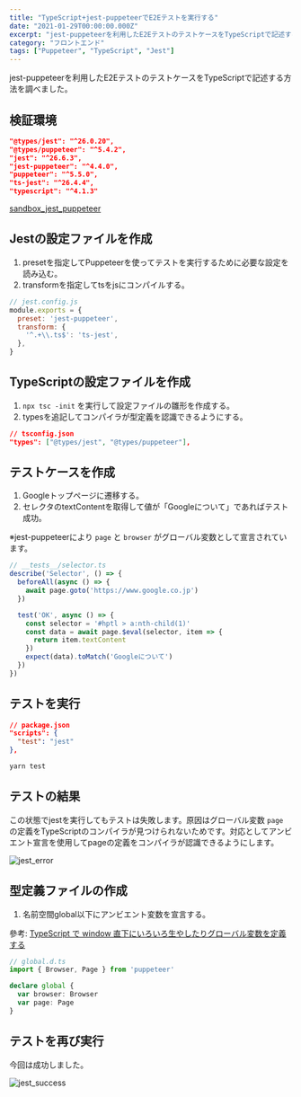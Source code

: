 ```yaml
---
title: "TypeScript+jest-puppeteerでE2Eテストを実行する"
date: "2021-01-29T00:00:00.000Z"
excerpt: "jest-puppeteerを利用したE2EテストのテストケースをTypeScriptで記述する方法を調べました。"
category: "フロントエンド"
tags: ["Puppeteer", "TypeScript", "Jest"]
---
```


jest-puppeteerを利用したE2EテストのテストケースをTypeScriptで記述する方法を調べました。

## 検証環境

```json
"@types/jest": "^26.0.20",
"@types/puppeteer": "^5.4.2",
"jest": "^26.6.3",
"jest-puppeteer": "^4.4.0",
"puppeteer": "^5.5.0",
"ts-jest": "^26.4.4",
"typescript": "^4.1.3"
```

[sandbox_jest_puppeteer](https://github.com/krabben16/sandbox_jest_puppeteer)

## Jestの設定ファイルを作成

1. presetを指定してPuppeteerを使ってテストを実行するために必要な設定を読み込む。
1. transformを指定してtsをjsにコンパイルする。

```js
// jest.config.js
module.exports = {
  preset: 'jest-puppeteer',
  transform: {
    '^.+\\.ts$': 'ts-jest',
  },
}
```

## TypeScriptの設定ファイルを作成

1. `npx tsc -init` を実行して設定ファイルの雛形を作成する。
1. typesを追記してコンパイラが型定義を認識できるようにする。

```json
// tsconfig.json
"types": ["@types/jest", "@types/puppeteer"],
```

## テストケースを作成

1. Googleトップページに遷移する。
1. セレクタのtextContentを取得して値が「Googleについて」であればテスト成功。

※jest-puppeteerにより `page` と `browser` がグローバル変数として宣言されています。

```ts
// __tests__/selector.ts
describe('Selector', () => {
  beforeAll(async () => {
    await page.goto('https://www.google.co.jp')
  })

  test('OK', async () => {
    const selector = '#hptl > a:nth-child(1)'
    const data = await page.$eval(selector, item => {
      return item.textContent
    })
    expect(data).toMatch('Googleについて')
  })
})
```

## テストを実行

```json
// package.json
"scripts": {
  "test": "jest"
},
```

```sh
yarn test
```

## テストの結果

この状態でjestを実行してもテストは失敗します。原因はグローバル変数 `page` の定義をTypeScriptのコンパイラが見つけられないためです。対応としてアンビエント宣言を使用してpageの定義をコンパイラが認識できるようにします。

![jest_error](/images/articles/25/jest_error_tiny.png)

## 型定義ファイルの作成

1. 名前空間global以下にアンビエント変数を宣言する。

參考: [TypeScript で window 直下にいろいろ生やしたりグローバル変数を定義する](https://dev.classmethod.jp/articles/typings-of-window-object/)

```ts
// global.d.ts
import { Browser, Page } from 'puppeteer'

declare global {
  var browser: Browser
  var page: Page
}
```

## テストを再び実行

今回は成功しました。

![jest_success](/images/articles/25/jest_success_tiny.png)

